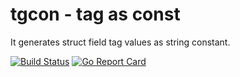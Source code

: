 # tgcon - tag as const
It generates struct field tag values as string constant.

[![Build Status](https://travis-ci.org/amarjeetanandsingh/tgcon.svg?branch=master "Travis CI status")](https://travis-ci.org/github/amarjeetanandsingh/tgcon)
[![Go Report Card](https://goreportcard.com/badge/github.com/amarjeetanandsingh/tgcon)](https://goreportcard.com/report/github.com/amarjeetanandsingh/tgcon)
